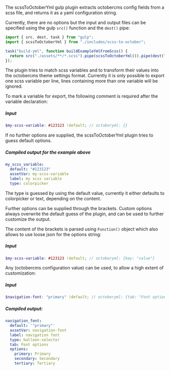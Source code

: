 The scssToOctoberYml gulp plugin extracts octobercms config fields from a scss file, and returns it as a yaml configuration string.

Currently, there are no options but the input and output files can be specified using the gulp `src()` function and the `dest()` pipe:

```ts
import { src, dest, task } from "gulp";
import { scssToOctoberYml } from "./includes/scss-to-october";

task("build-yml", function buildExampleYmlFromScss() {
  return src("./assets/**/*.scss").pipe(scssToOctoberYml()).pipe(dest("./build/tmp/"));
});
```

The plugin tries to match scss variables and to transform their values into the octobercms theme settings format. Currently it is only possible to export one scss variable per line, lines containing more than one variable will be ignored.

To mark a variable for export, the following comment is required after the variable declaration:

##### Input

```scss
$my-scss-variable: #123123 !default; // octoberyml: {}
```

If no further options are supplied, the scssToOctoberYml plugin tries to guess default options.

##### Compiled output for the example above

```yml
my_scss_variable:
  default: "#123123"
  assetVar: my-scss-variable
  label: my scss variable
  type: colorpicker
```

The type is guessed by using the default value, currently it either defaults to colorpicker or text, depending on the content.

Further options can be supplied through the brackets. Custom options always overwrite the default guess of the plugin, and can be used to further customize the output.

The content of the brackets is parsed using `Function()` object which also allows to use loose json for the options string:

##### Input

```scss
$my-scss-variable: #123123 !default; // octoberyml: {key: "value"}
```

Any (octobercms configuration value) can be used, to allow a high extent of customization:

##### Input

```scss
$navigation-font: "primary" !default; // octoberyml: {tab: "Font options", type: "balloon-selector", label: "Navigation Font", options: {primary: "Primary", secondary: "Secondary", tertiary: "Tertiary"}}
```

##### Compiled output:

```yml
navigation_font:
  default: '"primary"'
  assetVar: navigation-font
  label: navigation font
  type: balloon-selector
  tab: Font options
  options:
    primary: Primary
    secondary: Secondary
    tertiary: Tertiary
```
